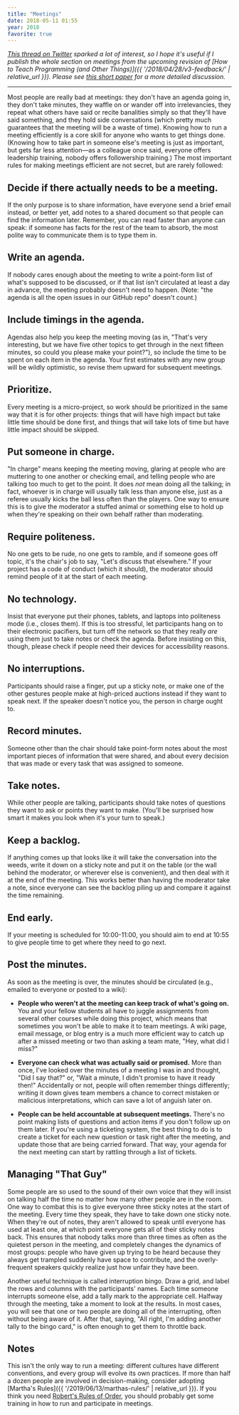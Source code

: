 ```yaml
---
title: "Meetings"
date: 2018-05-11 01:55
year: 2018
favorite: true
---
```


*[This thread on Twitter](https://twitter.com/gvwilson/status/994553693772099589)
sparked a lot of interest, so I hope it's useful if I publish the whole section on meetings
from the upcoming revision of [How to Teach Programming (and Other Things)]({{ '/2018/04/28/v3-feedback/' | relative_url }}).
Please see [this short paper](https://github.com/gvwilson/10-meeting/) for a more detailed discussion.*

---

Most people are really bad at meetings: they don't have an agenda going in, they
don't take minutes, they waffle on or wander off into irrelevancies, they repeat
what others have said or recite banalities simply so that they'll have said
something, and they hold side conversations (which pretty much guarantees that
the meeting will be a waste of time).  Knowing how to run a meeting efficiently
is a core skill for anyone who wants to get things done. (Knowing how to take
part in someone else's meeting is just as important, but gets far less
attention—as a colleague once said, everyone offers leadership training, nobody
offers followership training.) The most important rules for making meetings
efficient are not secret, but are rarely followed:

## Decide if there actually needs to be a meeting.

If the only purpose is to share information, have everyone send a brief email
instead, or better yet, add notes to a shared document so that people can find
the information later. Remember, you can read faster than anyone can speak: if
someone has facts for the rest of the team to absorb, the most polite way to
communicate them is to type them in.

## Write an agenda.

If nobody cares enough about the meeting to write a point-form list of what's
supposed to be discussed, or if that list isn't circulated at least a day in
advance, the meeting probably doesn't need to happen.  (Note: "the agenda is all
the open issues in our GitHub repo" doesn't count.)

## Include timings in the agenda.

Agendas also help you keep the meeting moving (as in, "That's very interesting,
but we have five other topics to get through in the next fifteen minutes, so
could you please make your point?"), so include the time to be spent on each
item in the agenda.  Your first estimates with any new group will be wildly
optimistic, so revise them upward for subsequent meetings.

## Prioritize.

Every meeting is a micro-project, so work should be prioritized in the same way
that it is for other projects: things that will have high impact but take little
time should be done first, and things that will take lots of time but have
little impact should be skipped.

## Put someone in charge.

"In charge" means keeping the meeting moving, glaring at people who are
muttering to one another or checking email, and telling people who are talking
too much to get to the point.  It does *not* mean doing all the talking; in
fact, whoever is in charge will usually talk less than anyone else, just as a
referee usually kicks the ball less often than the players.  One way to ensure
this is to give the moderator a stuffed animal or something else to hold up when
they're speaking on their own behalf rather than moderating.

## Require politeness.

No one gets to be rude, no one gets to ramble, and if someone goes off topic,
it's the chair's job to say, "Let's discuss that elsewhere."  If your project
has a code of conduct (which it should), the moderator should remind people of
it at the start of each meeting.

## No technology.

Insist that everyone put their phones, tablets, and laptops into politeness mode
(i.e., closes them).  If this is too stressful, let participants hang on to
their electronic pacifiers, but turn off the network so that they really *are*
using them just to take notes or check the agenda.  Before insisting on this,
though, please check if people need their devices for accessibility reasons.

## No interruptions.

Participants should raise a finger, put up a sticky note, or make one of the
other gestures people make at high-priced auctions instead if they want to speak
next.  If the speaker doesn't notice you, the person in charge ought to.

## Record minutes.

Someone other than the chair should take point-form notes about the most
important pieces of information that were shared, and about every decision that
was made or every task that was assigned to someone.

## Take notes.

While other people are talking, participants should take notes of questions they
want to ask or points they want to make.  (You'll be surprised how smart it
makes you look when it's your turn to speak.)

## Keep a backlog.

If anything comes up that looks like it will take the conversation into the
weeds, write it down on a sticky note and put it on the table (or the wall
behind the moderator, or wherever else is convenient), and then deal with it at
the end of the meeting.  This works better than having the moderator take a
note, since everyone can see the backlog piling up and compare it against the
time remaining.

## End early.

If your meeting is scheduled for 10:00-11:00, you should aim to end at 10:55 to
give people time to get where they need to go next.

## Post the minutes.

As soon as the meeting is over, the minutes should be circulated (e.g., emailed
to everyone or posted to a wiki):

- **People who weren't at the meeting can keep track of what's going on.** You
  and your fellow students all have to juggle assignments from several other
  courses while doing this project, which means that sometimes you won't be able
  to make it to team meetings.  A wiki page, email message, or blog entry is a
  much more efficient way to catch up after a missed meeting or two than asking
  a team mate, "Hey, what did I miss?"

- **Everyone can check what was actually said or promised.** More than once,
  I've looked over the minutes of a meeting I was in and thought, "Did I say
  that?" or, "Wait a minute, I didn't promise to have it ready then!"
  Accidentally or not, people will often remember things differently; writing it
  down gives team members a chance to correct mistaken or malicious
  interpretations, which can save a lot of anguish later on.

- **People can be held accountable at subsequent meetings.** There's no point
  making lists of questions and action items if you don't follow up on them
  later.  If you're using a ticketing system, the best thing to do is to create
  a ticket for each new question or task right after the meeting, and update
  those that are being carried forward.  That way, your agenda for the next
  meeting can start by rattling through a list of tickets.

## Managing "That Guy"

Some people are so used to the sound of their own voice that they will insist on
talking half the time no matter how many other people are in the room. One way
to combat this is to give everyone three sticky notes at the start of the
meeting. Every time they speak, they have to take down one sticky note. When
they're out of notes, they aren't allowed to speak until everyone has used at
least one, at which point everyone gets all of their sticky notes back. This
ensures that nobody talks more than three times as often as the quietest person
in the meeting, and completely changes the dynamics of most groups: people who
have given up trying to be heard because they always get trampled suddenly have
space to contribute, and the overly-frequent speakers quickly realize just how
unfair they have been.

Another useful technique is called interruption bingo. Draw a grid, and label
the rows and columns with the participants' names. Each time someone interrupts
someone else, add a tally mark to the appropriate cell. Halfway through the
meeting, take a moment to look at the results.  In most cases, you will see that
one or two people are doing all of the interrupting, often without being aware
of it. After that, saying, "All right, I'm adding another tally to the bingo
card," is often enough to get them to throttle back.

## Notes

This isn't the only way to run a meeting: different cultures have different
conventions, and every group will evolve its own practices.  If more than half a
dozen people are involved in decision-making, consider adopting [Martha's
Rules]({{ '/2019/06/13/marthas-rules/' | relative_url }}).  If you think you
need [Robert's Rules of Order](https://en.wikipedia.org/wiki/Robert%27s_Rules_of_Order),
you should probably get some training in how to run and participate in meetings.
